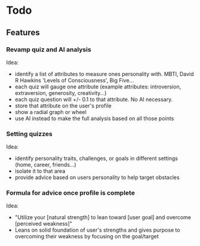# Todo

## Features

### Revamp quiz and AI analysis
Idea:
- identify a list of attributes to measure ones personality with. MBTI, David R Hawkins 'Levels of Consciousness', Big Five...
- each quiz will gauge one attribute (example attributes: introversion, extraversion, generosity, creativity...)
- each quiz question will +/- 0.1 to that attribute. No AI necessary.
- store that attribute on the user's profile
- show a radial graph or wheel
- use AI instead to make the full analysis based on all those points

### Setting quizzes
Idea:
- identify personality traits, challenges, or goals in different settings (home, career, friends...)
- isolate it to that area
- provide advice based on users personality to help target obstacles

### Formula for advice once profile is complete
Idea:
- "Utilize your [natural strength] to lean toward [user goal] and overcome [perceived weakness]"
- Leans on solid foundation of user's strengths and gives purpose to overcoming their weakness by focusing on the goal/target